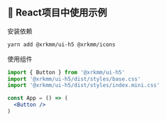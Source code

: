 
## 🔨 React项目中使用示例

安装依赖
```bash
yarn add @xrkmm/ui-h5 @xrkmm/icons
```

使用组件
```jsx
import { Button } from '@xrkmm/ui-h5'
import '@xrkmm/ui-h5/dist/styles/base.css'
import '@xrkmm/ui-h5/dist/styles/index.mini.css'

const App = () => (
  <Button />
)
```
